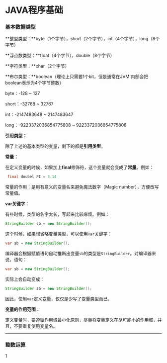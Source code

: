 # JAVA程序基础

### 基本数据类型

**整型类型：**byte（1个字节），short（2个字节），int（4个字节），long（8个字节）

**浮点数类型：**float（4个字节），double（8个字节）

**字符类型：**char（2个字节）

**布尔类型：**boolean（理论上只需要1个bit，但是通常在JVM'内部会把boolean表示为4个字节整数）

byte：-128 ~ 127

short：-32768 ~ 32767

int：-2147483648 ~ 2147483647

long：-9223372036854775808 ~ 9223372036854775808

**引用类型：**

除了上述的基本类型的变量，剩下的都是**引用类型**。

**常量：**

在定义变量的时候，如果加上**final**修饰符，这个变量就会变成了**常量**。例如：

```java
 final doubel PI = 3.14
```

常量的作用：是用有意义的变量名来避免魔法数字（Magic number），方便改写常量值。

**var关键字**：

有些时候，类型的名字太长，写起来比较麻烦。例如：

```java
StringBuilder sb = new StringBuilder();
```

这个时候，如果想省略变量类型，可以使用`var`关键字：

```java
var sb = new StringBuilder();
```

编译器会根据赋值语句自动推断出变量`sb`的类型是`StringBuilder`。对编译器来说，语句：

```java
var sb = new StringBuilder();
```

实际上会自动变成：

```java
StringBuilder sb = new StringBuilder();
```

因此，使用`var`定义变量，仅仅是少写了变量类型而已。

**变量的作用范围：**

定义变量时，要遵循作用域最小化原则，尽量将变量定义在尽可能小的作用域，并且，不要重复使用变量名。

-----

### 整数运算

1



